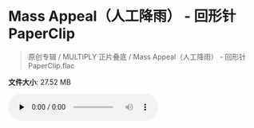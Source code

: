 # Mass Appeal（人工降雨） - 回形针PaperClip

> 原创专辑 / MULTIPLY 正片叠底 / Mass Appeal（人工降雨） - 回形针PaperClip.flac

**文件大小**: 27.52 MB

<audio preload="none" controls><source src="https://file.hsyhx.top/archive/原创专辑/MULTIPLY_正片叠底/Mass Appeal（人工降雨） - 回形针PaperClip.flac" type="audio/mpeg">您的浏览器不支持此音频格式</audio>